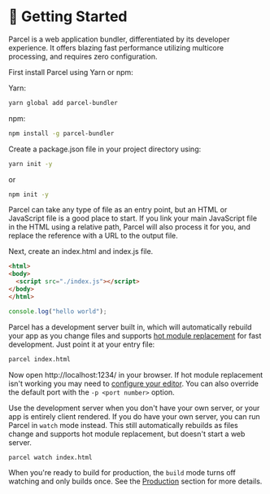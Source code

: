 # 🚀 Getting Started

Parcel is a web application bundler, differentiated by its developer experience. It offers blazing fast performance utilizing multicore processing, and requires zero configuration.

First install Parcel using Yarn or npm:

Yarn:
```bash
yarn global add parcel-bundler
```

npm:
```bash
npm install -g parcel-bundler
```

Create a package.json file in your project directory using:

```bash
yarn init -y
```
or 
```bash
npm init -y
```

Parcel can take any type of file as an entry point, but an HTML or JavaScript file is a good place to start. If you link your main JavaScript file in the HTML using a relative path, Parcel will also process it for you, and replace the reference with a URL to the output file.

Next, create an index.html and index.js file.

```html
<html>
<body>
  <script src="./index.js"></script>
</body>
</html>
```

```javascript
console.log("hello world");
```

Parcel has a development server built in, which will automatically rebuild your app as you change files and supports [hot module replacement](hmr.html) for fast development. Just point it at your entry file:

```bash
parcel index.html
```

Now open http://localhost:1234/ in your browser. If hot module replacement isn't working you may need to [configure your editor](hmr.html#safe-write). You can also override the default port with the `-p <port number>` option.

Use the development server when you don't have your own server, or your app is entirely client rendered. If you do have your own server, you can run Parcel in `watch` mode instead. This still automatically rebuilds as files change and supports hot module replacement, but doesn't start a web server.

```bash
parcel watch index.html
```

When you're ready to build for production, the `build` mode turns off watching and only builds once. See the [Production](production.html) section for more details.
